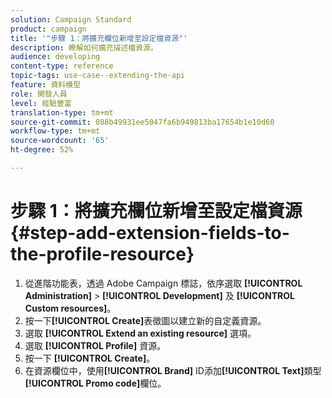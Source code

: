 ```yaml
---
solution: Campaign Standard
product: campaign
title: '"步驟 1：將擴充欄位新增至設定檔資源"'
description: 瞭解如何擴充描述檔資源。
audience: developing
content-type: reference
topic-tags: use-case--extending-the-api
feature: 資料模型
role: 開發人員
level: 經驗豐富
translation-type: tm+mt
source-git-commit: 088b49931ee5047fa6b949813ba17654b1e10d60
workflow-type: tm+mt
source-wordcount: '65'
ht-degree: 52%

---
```



# 步驟 1：將擴充欄位新增至設定檔資源{#step-add-extension-fields-to-the-profile-resource}

1. 從進階功能表，透過 Adobe Campaign 標誌，依序選取 **[!UICONTROL Administration]** > **[!UICONTROL Development]** 及 **[!UICONTROL Custom resources]**。
1. 按一下&#x200B;**[!UICONTROL Create]**&#x200B;表徵圖以建立新的自定義資源。
1. 選取 **[!UICONTROL Extend an existing resource]** 選項。
1. 選取 **[!UICONTROL Profile]** 資源。
1. 按一下 **[!UICONTROL Create]**。
1. 在資源欄位中，使用&#x200B;**[!UICONTROL Brand]** ID添加&#x200B;**[!UICONTROL Text]**&#x200B;類型&#x200B;**[!UICONTROL Promo code]**&#x200B;欄位。

